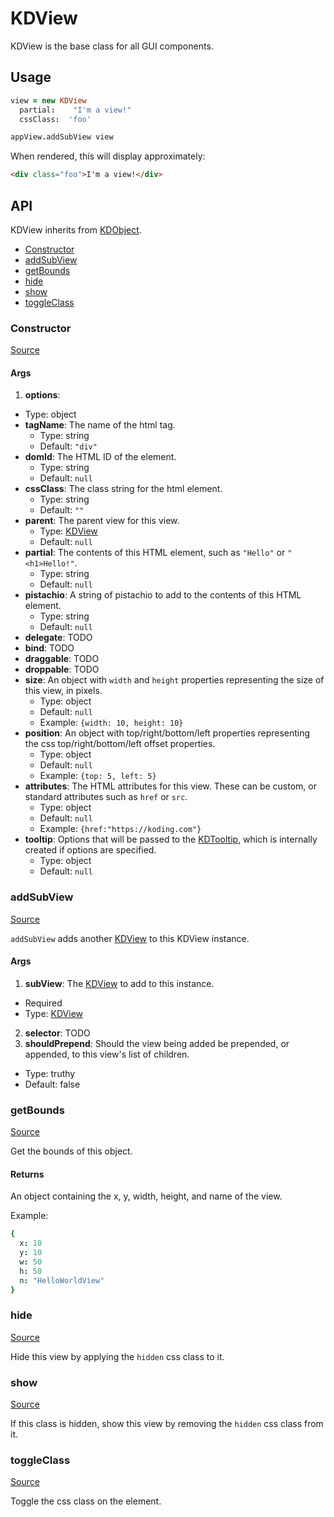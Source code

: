 # KDView

KDView is the base class for all GUI components. 


## Usage

```coffee
view = new KDView
  partial:    "I'm a view!"
  cssClass:  'foo'

appView.addSubView view
```

When rendered, this will display approximately:

```html
<div class="foo">I'm a view!</div>
```

## API

KDView inherits from [KDObject][0].

- [Constructor](#constructor)
- [addSubView](#addsubview)
- [getBounds](#getbounds)
- [hide](#hide)
- [show](#show)
- [toggleClass](#toggleclass)

### Constructor

[Source](https://github.com/koding/kd/blob/master/src/core/view.coffee#L72)

#### Args

1. **options**:
  - Type: object
  - **tagName**: The name of the html tag.
    - Type: string
    - Default: `"div"`
  - **domId**: The HTML ID of the element.
    - Type:   string
    - Default: `null`
  - **cssClass**: The class string for the html element.  
    - Type: string
    - Default: `""`
  - **parent**: The parent view for this view.
    - Type: [KDView](./kdview.md)
    - Default: `null`
  - **partial**: The contents of this HTML element, such as `"Hello"` or 
    `"<h1>Hello!"`.
    - Type: string
    - Default: `null`
  - **pistachio**: A string of pistachio to add to the contents of this HTML 
    element.
    - Type: string
    - Default: `null`
  - **delegate**: TODO
  - **bind**: TODO
  - **draggable**: TODO
  - **droppable**: TODO
  - **size**: An object with `width` and `height` properties representing the 
    size of this view, in pixels.
    - Type: object
    - Default: `null` 
    - Example: `{width: 10, height: 10}`
  - **position**: An object with top/right/bottom/left properties representing 
    the css top/right/bottom/left offset properties.
    - Type: object
    - Default: `null`
    - Example: `{top: 5, left: 5}`
  - **attributes**: The HTML attributes for this view. These can be custom, or 
    standard attributes such as `href` or `src`.
    - Type: object
    - Default: `null`
    - Example: `{href:"https://koding.com"}`
  - **tooltip**: Options that will be passed to the 
    [KDTooltip](./kdtooltip.md), which is internally created if options are 
specified.
    - Type: object
    - Default: `null`

### addSubView

[Source](https://github.com/koding/kd/blob/master/src/core/view.coffee#L439)

`addSubView` adds another [KDView](./kdview.md) to this KDView instance.

#### Args

1. **subView**: The [KDView](./kdview.md) to add to this instance.
  - Required
  - Type: [KDView](./kdview.md)
2. **selector**: TODO
3. **shouldPrepend**: Should the view being added be prepended, or appended, to 
  this view's list of children.
  - Type: truthy
  - Default: false

### getBounds

[Source](https://github.com/koding/kd/blob/master/src/core/view.coffee#L325)

Get the bounds of this object.

#### Returns

An object containing the x, y, width, height, and name of the view.

Example:

```coffee
{
  x: 10
  y: 10
  w: 50
  h: 50
  n: "HelloWorldView"
}
```

### hide

[Source](https://github.com/koding/kd/blob/master/src/core/view.coffee#L336)

Hide this view by applying the `hidden` css class to it.

### show

[Source](https://github.com/koding/kd/blob/master/src/core/view.coffee#L341)

If this class is hidden, show this view by removing the `hidden` css class from 
it.

### toggleClass

[Source](https://github.com/koding/kd/blob/master/src/core/view.coffee#L318)

Toggle the css class on the element.




[0]: ../core/kdobject.md
